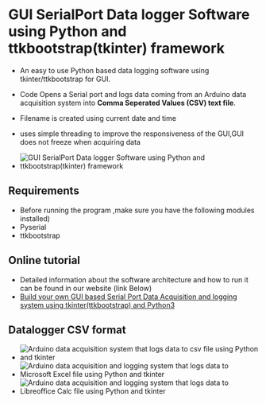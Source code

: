 # GUI SerialPort Data logger Software using Python and ttkbootstrap(tkinter) framework
 
- An easy to use Python based data logging software using tkinter/ttkbootstrap for GUI.
- Code Opens a Serial port and logs data coming from an Arduino data acquisition system into **Comma Seperated Values (CSV) text file**.
- Filename is created using current date and time
- uses simple threading to improve the responsiveness of the GUI,GUI does not freeze when acquiring data

- ![GUI SerialPort Data logger Software using Python and ttkbootstrap(tkinter) framework](https://www.xanthium.in/sites/default/files/inline-images/python-tkinter-csv-data-logger.jpg)

## Requirements
  - Before running the program ,make sure you have the following modules installed)
  - Pyserial
  - ttkbootstrap
  
## Online tutorial

- Detailed information about the software architecture and how to run it can be found in our website (link Below)
- [Build your own GUI based Serial Port Data Acquisition and logging system using tkinter(ttkbootstrap) and Python3](https://www.xanthium.in/multithreading-serial-port-data-acquisition-to-csv-file-using-producer-consumer-pattern-python)

## Datalogger CSV format

- ![Arduino data acquisition system that logs data to csv file using Python and tkinter](https://www.xanthium.in/sites/default/files/inline-images/csv-text-editor-python-datalogger.jpg)
- ![Arduino data acquisition and logging system that logs data to Microsoft Excel file using Python and tkinter](https://www.xanthium.in/sites/default/files/inline-images/csv-excel-python-datalogger.jpg)
- ![Arduino data acquisition and logging system that logs data to Libreoffice Calc file using Python and tkinter](https://www.xanthium.in/sites/default/files/inline-images/csv-libreoffice-calc-python-datalogger.jpg)



  
